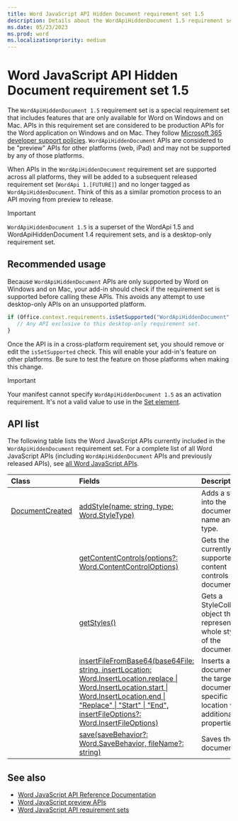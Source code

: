 ```yaml
---
title: Word JavaScript API Hidden Document requirement set 1.5
description: Details about the WordApiHiddenDocument 1.5 requirement set.
ms.date: 05/23/2023
ms.prod: word
ms.localizationpriority: medium
---
```


# Word JavaScript API Hidden Document requirement set 1.5

The `WordApiHiddenDocument 1.5` requirement set is a special requirement set that includes features that are only available for Word on Windows and on Mac. APIs in this requirement set are considered to be production APIs for the Word application on Windows and on Mac. They follow [Microsoft 365 developer support policies](/office/dev/add-ins/publish/maintain-breaking-changes). `WordApiHiddenDocument` APIs are considered to be "preview" APIs for other platforms (web, iPad) and may not be supported by any of those platforms.

When APIs in the `WordApiHiddenDocument` requirement set are supported across all platforms, they will be added to a subsequent released requirement set (`WordApi 1.[FUTURE]`) and no longer tagged as `WordApiHiddenDocument`. Think of this as a similar promotion process to an API moving from preview to release.

> [!IMPORTANT]
> `WordApiHiddenDocument 1.5` is a superset of the WordApi 1.5 and WordApiHiddenDocument 1.4 requirement sets, and is a desktop-only requirement set.

## Recommended usage

Because `WordApiHiddenDocument` APIs are only supported by Word on Windows and on Mac, your add-in should check if the requirement set is supported before calling these APIs. This avoids any attempt to use desktop-only APIs on an unsupported platform.

```js
if (Office.context.requirements.isSetSupported("WordApiHiddenDocument", "1.5")) {
   // Any API exclusive to this desktop-only requirement set.
}
```

Once the API is in a cross-platform requirement set, you should remove or edit the `isSetSupported` check. This will enable your add-in's feature on other platforms. Be sure to test the feature on those platforms when making this change.

> [!IMPORTANT]
> Your manifest cannot specify `WordApiHiddenDocument 1.5` as an activation requirement. It's not a valid value to use in the [Set element](../../manifest/set.md).

## API list

The following table lists the Word JavaScript APIs currently included in the `WordApiHiddenDocument` requirement set. For a complete list of all Word JavaScript APIs (including `WordApiHiddenDocument` APIs and previously released APIs), see [all Word JavaScript APIs](/javascript/api/word?view=word-js-1.5-hidden-document&preserve-view=true).

| Class | Fields | Description |
|:---|:---|:---|
|[DocumentCreated](/javascript/api/word/word.documentcreated)|[addStyle(name: string, type: Word.StyleType)](/javascript/api/word/word.documentcreated#word-word-documentcreated-addstyle-member(1))|Adds a style into the document by name and type.|
||[getContentControls(options?: Word.ContentControlOptions)](/javascript/api/word/word.documentcreated#word-word-documentcreated-getcontentcontrols-member(1))|Gets the currently supported content controls in the document.|
||[getStyles()](/javascript/api/word/word.documentcreated#word-word-documentcreated-getstyles-member(1))|Gets a StyleCollection object that represents the whole style set of the document.|
||[insertFileFromBase64(base64File: string, insertLocation: Word.InsertLocation.replace \| Word.InsertLocation.start \| Word.InsertLocation.end \| "Replace" \| "Start" \| "End", insertFileOptions?: Word.InsertFileOptions)](/javascript/api/word/word.documentcreated#word-word-documentcreated-insertfilefrombase64-member(1))|Inserts a document into the target document at a specific location with additional properties.|
||[save(saveBehavior?: Word.SaveBehavior, fileName?: string)](/javascript/api/word/word.documentcreated#word-word-documentcreated-save-member(1))|Saves the document.|

## See also

- [Word JavaScript API Reference Documentation](/javascript/api/word?view=word-js-1.5-hidden-document&preserve-view=true)
- [Word JavaScript preview APIs](word-preview-apis.md)
- [Word JavaScript API requirement sets](word-api-requirement-sets.md)
